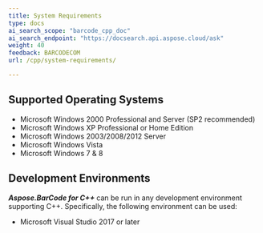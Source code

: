 ```yaml
---
title: System Requirements
type: docs
ai_search_scope: "barcode_cpp_doc"
ai_search_endpoint: "https://docsearch.api.aspose.cloud/ask"
weight: 40
feedback: BARCODECOM
url: /cpp/system-requirements/

---
```


## **Supported Operating Systems**
- Microsoft Windows 2000 Professional and Server (SP2 recommended)
- Microsoft Windows XP Professional or Home Edition
- Microsoft Windows 2003/2008/2012 Server
- Microsoft Windows Vista
- Microsoft Windows 7 & 8


##  **Development Environments** 
***Aspose.BarCode for C++*** can be run in any development environment supporting C++. Specifically, the following environment can be used:

- Microsoft Visual Studio 2017 or later